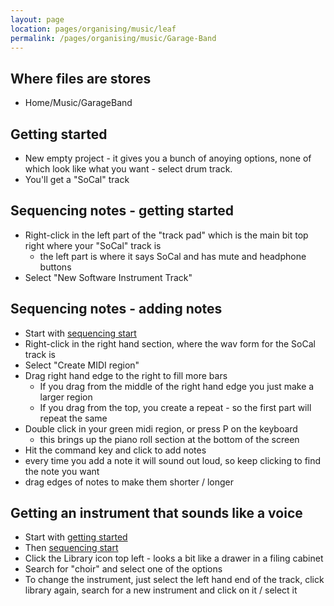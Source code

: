 ```yaml
---
layout: page
location: pages/organising/music/leaf
permalink: /pages/organising/music/Garage-Band
---
```


## Where files are stores

- Home/Music/GarageBand

## Getting started

- New empty project - it gives you a bunch of anoying options, none of which look like what you want - select drum track.
- You'll get a "SoCal" track

## Sequencing notes - getting started

- Right-click in the left part of the "track pad" which is the main bit top right where your "SoCal" track is
    - the left part is where it says SoCal and has mute and headphone buttons
- Select "New Software Instrument Track"

## Sequencing notes - adding notes

- Start with [sequencing start](#sequencing-notes---getting-started)
- Right-click in the right hand section, where the wav form for the SoCal track is
- Select "Create MIDI region"
- Drag right hand edge to the right to fill more bars
    - If you drag from the middle of the right hand edge you just make a larger region
    - If you drag from the top, you create a repeat - so the first part will repeat the same
- Double click in your green midi region, or press P on the keyboard
    - this brings up the piano roll section at the bottom of the screen
- Hit the command key and click to add notes
- every time you add a note it will sound out loud, so keep clicking to find the note you want
- drag edges of notes to make them shorter / longer

## Getting an instrument that sounds like a voice

- Start with [getting started](#getting-started)
- Then [sequencing start](#sequencing-notes---getting-started)
- Click the Library icon top left - looks a bit like a drawer in a filing cabinet
- Search for "choir" and select one of the options
- To change the instrument, just select the left hand end of the track, click library again, search for a new instrument and click on it / select it
